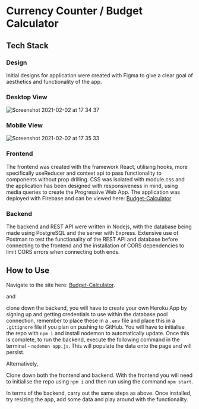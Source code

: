 # Currency Counter / Budget Calculator

## Tech Stack

### Design
Initial designs for application were created with Figma to give a clear goal of aesthetics and functionality of the app.

### Desktop View
![Screenshot 2021-02-02 at 17 34 37](https://user-images.githubusercontent.com/70659641/106639627-11ddd480-657d-11eb-80f1-be8618044e72.png)
### Mobile View
![Screenshot 2021-02-02 at 17 35 33](https://user-images.githubusercontent.com/70659641/106639633-130f0180-657d-11eb-9a96-2566fe382667.png)


### Frontend
The frontend was created with the framework React, utilising hooks, more specifically useReducer and context api to pass functionality to components without prop drilling. CSS was isolated with module.css and the application has been designed with responsiveness in mind, using media queries to create the Progressive Web App. The application was deployed with Firebase and can be viewed here: [Budget-Calculator](https://budget-app-c059f.web.app/)
### Backend
The backend and REST API were written in Nodejs, with the database being made using PostgreSQL and the server with Express. Extensive use of Postman to test the functionality of the REST API and database before connecting to the frontend and the installation of CORS dependencies to limit CORS errors when connecting both ends.

## How to Use
Navigate to the site here: [Budget-Calculator](https://budget-app-c059f.web.app/). 

and

clone down the backend, you will have to create your own Heroku App by signing up and getting credentials to use within the database pool connection, remember to place these in a `.env` file and place this in a `.gitignore` file if you plan on pushing to GitHub.
You will have to initialise the repo with `npm i` and install nodemon to automatically update.
Once this is complete, to run the backend, execute the following command in the terminal - `nodemon app.js`. This will populate the data onto the page and will persist.

Alternatively,

Clone down both the frontend and backend. With the frontend you will need to initialise the repo using `npm i` and then run using the command `npm start`.

In terms of the backend, carry out the same steps as above. Once installed, try resizing the app, add some data and play around with the functionality.


